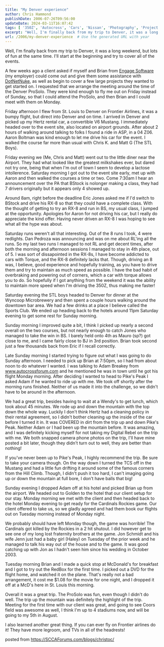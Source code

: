 ```yaml
---
title: "My Denver experience"
author: Chris Hammond
publishDate: 2006-07-26T09:56:00
updateDate: 2024-03-11T16:07:42
tags: [ '350Z', 'Autocross', 'Cars', 'Nissan', 'Photography', 'Project 350Z', 'Project350z', 'Project350zcom', 'Weblog' ]
excerpt: "Well, I'm finally back from my trip to Denver, it was a long weekend, but lots of fun at the same time. I'll start at the beginning and try to cover all of the events. A few weeks ago a client asked if myself and Brian from Engage Software (my employer) could come out and give them some assistance with DotNetNuke, as well as begin to cover a few large projects they wanted to get started on. I requested that we arrange the meeting around the time of the Denver ProSolo. They were kind enough to fly me out on Friday instead of Sunday, so that I could attend the ProSolo, and then Brian and I could meet with them on Monday. Friday afternoon I flew from St. Louis to Denver on Frontier Airlines, it was a bumpy flight, but direct into Denver and on time. I arrived in Denver and picked up my Hertz rental car, a convertible V6 Mustang. I immediately headed over to the event site, also located on airport grounds. After about 2 hours of walking around talking to folks I found a ride in ASP, in a 04 Z06. Aaron Boltman was kind enough to let me drive his car for the event. I walked the course far more than usual with Chris K. and Matt G (The STL Boys). Friday evening we (Me, Chris and Matt) went out to the little diner near the Airport. They had what looked like the greatest milkshakes ever, but dared not try one, being that when I'm out of town I seem to develop a lactose intollerence. Saturday morning I got out to the event site early, met up with Aaron and then walked the courses a time or two. Come 7:30am I hear an announcement over the PA that BStock is nolonger making a class, they had 7 drivers originally but it appears only&nbsp;4 showed up. Around 8am, right before the deadline Eric Jones asked me if I'd switch to BStock and drive his RX-8 so that they could have a complete class. With the thought of getting to try an RX-8 and run in BS, my usual class, I jumped at the opportunity. Apologies for Aaron for not driving his car, but I really do appreciate the kind offer. Having never driven an RX-8 I was hoping to see what all the hype was about. Saturday runs weren't all that interesting. Out of the 8 runs I took, 4 were redlights. Dan Pedroza was announcing and was on me about RL'ing all the runs. So my last two runs I managed to not RL and get decent times, after both the morning and afternoon sessions I managed to stay in 4th place, out of 5. I was sort of dissapointed in the RX-8s, I have become addicted to cars with Torque, and the RX-8 definitely lacks that. Though, driving an 8 was, I believe, good experience and hopefully training, as you have to drive them and try to maintain as much speed as possible. I have the bad habit of overbraking and powering out of corners, which a car with torque allows you to do. So hopefully if I got anything from the weekend it was the ability to maintain more speed when I'm driving the 350Z, thus making me faster! Saturday evening the STL boys headed to Denver for dinner at the Wyncoop Microbrewery and then spent a couple hours walking around the downtown bar area. We&nbsp;had a few drinks at a place I believe called the Sports Club. We ended up heading back to the hotels around 11pm Saturday evening to get some rest for Sunday morning. Sunday morning I improved quite a bit, I think I picked up nearly a second overall on the two courses, but not nearly enough to catch Jones who managed to take the win in BS. I barely held onto 4th as Mauro (sp?) got close to me, and I came fairly close to BJ in 3rd position. Brian took second just a few thousands back from Eric if I recall correctly. Late Sunday morning I started trying to figure out what I was going to do Sunday afternoon. I needed to pick up Brian at 7:50pm, so I had from about noon to do whatever I wanted. I was talking to Adam Breakey from www.autocrossforum.com and he mentioned he was in town until he got his flight Monday morning. After deciding I wanted to head to Pike's Peak I asked Adam if he wanted to ride up with me. We..."
url: /2006/my-denver-experience  # Use the generated URL with year
---
```

<P>Well, I'm finally back from my trip to Denver, it was a long weekend, but lots of fun at the same time. I'll start at the beginning and try to cover all of the events.</P> <P>A few weeks ago a client asked if myself and Brian from <A href="https://www.engagesoftware.net/">Engage Software</A> (my employer) could come out and give them some assistance with <A href="https://www.dotnetnuke.com/">DotNetNuke</A>, as well as begin to cover a few large projects they wanted to get started on. I requested that we arrange the meeting around the time of the Denver ProSolo. They were kind enough to fly me out on Friday instead of Sunday, so that I could attend the ProSolo, and then Brian and I could meet with them on Monday.</P> <P>Friday afternoon I flew from St. Louis to Denver on Frontier Airlines, it was a bumpy flight, but direct into Denver and on time. I arrived in Denver and picked up my Hertz rental car, a convertible V6 Mustang. I immediately headed over to the event site, also located on airport grounds. After about 2 hours of walking around talking to folks I found a ride in ASP, in a 04 Z06. Aaron Boltman was kind enough to let me drive his car for the event. I walked the course far more than usual with Chris K. and Matt G (The STL Boys).</P> <P>Friday evening we (Me, Chris and Matt) went out to the little diner near the Airport. They had what looked like the greatest milkshakes ever, but dared not try one, being that when I'm out of town I seem to develop a lactose intollerence. Saturday morning I got out to the event site early, met up with Aaron and then walked the courses a time or two. Come 7:30am I hear an announcement over the PA that BStock is nolonger making a class, they had 7 drivers originally but it appears only&nbsp;4 showed up.</P> <P>Around 8am, right before the deadline Eric Jones asked me if I'd switch to BStock and drive his RX-8 so that they could have a complete class. With the thought of getting to try an RX-8 and run in BS, my usual class, I jumped at the opportunity. Apologies for Aaron for not driving his car, but I really do appreciate the kind offer. Having never driven an RX-8 I was hoping to see what all the hype was about.</P> <P>Saturday runs weren't all that interesting. Out of the 8 runs I took, 4 were redlights. Dan Pedroza was announcing and was on me about RL'ing all the runs. So my last two runs I managed to not RL and get decent times, after both the morning and afternoon sessions I managed to stay in 4th place, out of 5. I was sort of dissapointed in the RX-8s, I have become addicted to cars with Torque, and the RX-8 definitely lacks that. Though, driving an 8 was, I believe, good experience and hopefully training, as you have to drive them and try to maintain as much speed as possible. I have the bad habit of overbraking and powering out of corners, which a car with torque allows you to do. So hopefully if I got anything from the weekend it was the ability to maintain more speed when I'm driving the 350Z, thus making me faster!</P> <P>Saturday evening the STL boys headed to Denver for dinner at the Wyncoop Microbrewery and then spent a couple hours walking around the downtown bar area. We&nbsp;had a few drinks at a place I believe called the Sports Club. We ended up heading back to the hotels around 11pm Saturday evening to get some rest for Sunday morning.</P> <P>Sunday morning I improved quite a bit, I think I picked up nearly a second overall on the two courses, but not nearly enough to catch Jones who managed to take the win in BS. I barely held onto 4th as Mauro (sp?) got close to me, and I came fairly close to BJ in 3rd position. Brian took second just a few thousands back from Eric if I recall correctly.</P> <P>Late Sunday morning I started trying to figure out what I was going to do Sunday afternoon. I needed to pick up Brian at 7:50pm, so I had from about noon to do whatever I wanted. I was talking to Adam Breakey from <A href="https://www.autocrossforum.com">www.autocrossforum.com</A> and he mentioned he was in town until he got his flight Monday morning. After deciding I wanted to head to Pike's Peak I asked Adam if he wanted to ride up with me. We took off shortly after the morning runs finished. Neither of us made it into the challenge, so we didn't have to be around in the afternoon.</P> <P>We had a great trip, besides having to wait at a Wendy's to get lunch, which took about 45 minutes. We rode up and down the mountain with the top down the whole way. Luckily I don't think Hertz had a cleaning policy in their rental agreement, so I didn't bother cleaning up the inside of the car before I turned it in. It was COVERED in dirt from the trip up and down Pike's Peak. Neither Adam or I had been up the mountain before. It was amazing, and I was definitely kicking myself for not taking my Digital Rebel on the trip with me. We both snapped camera phone photos on the trip, I'll have mine posted a bit later, though they didn't turn out to well, they are better than nothing!</P> <P>If you've never been up to Pike's Peak, I highly recommend the trip. Be sure to take your camera though. On the way down I turned the TCS off in the Mustang and had a little fun drifting it around some of the famous corners from the Hill Climb. Though, I didn't push it too hard, I can't imaging going up or down the mountain at full bore, I don't have balls that big!</P> <P>Sunday evening I dropped Adam off at his hotel and picked Brian up from the airport. We headed out to Golden to the hotel that our client setup for our stay. Monday morning we met with the client and then headed back to the hotel Monday evening to get ready for the Cardinals Rockies game. Our client offered to take us, so we gladly agreed and had them book our flights out on Tuesday morning instead of Monday night.</P> <P>We probably should have left Monday though, the game was horrible! The Cardinals got killed by the Rockies in a 2 hit shutout. I did however get to see one of my long lost fraternity brothers at the game. Jon Schmidt and his wife Jenn just had a baby girl (Haley)&nbsp;on Tuesday of the prior week and he managed to talk his way out of the house and to the game. It was good catching up with Jon as I hadn't seen him since his wedding in October 2003.</P> <P>Tuesday morning Brian and I made a quick stop at McDonald's for breakfast and I got to try out the RedBox for the first time. I picked out a DVD for the flight home, and watched it on the plane. That's really not a bad arrangement, it cost me $1.08 for the movie for one night, and&nbsp;I dropped it off at a McD's here in St. Louis this morning.</P> <P>Overall it was a great trip. The ProSolo was fun, even though I didn't do well. The trip up the mountain was definitely the highlight of the trip. Meeting for the first time with our client was great, and going to see Coors field was awesome as well, I think I'm up to 4 stadiums now, and will be going to my 5th in August. </P> <P>I also learned another great thing. If you can ever fly on Frontier airlines do it! They have more legroom, and TVs in all of the headrests!</P> posted from <a href="https://SCCAForums.com/blogs/christoc/">https://SCCAForums.com/blogs/christoc/</a>
